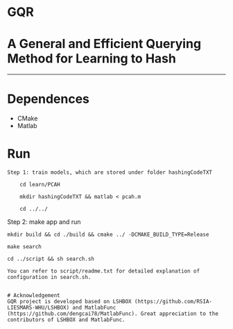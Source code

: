 GQR
==========
# A General and Efficient Querying Method for Learning to Hash
-----------------------------------------------------------------------------------------------------------------

# Dependences
- CMake
- Matlab

# Run
```
Step 1: train models, which are stored under folder hashingCodeTXT

    cd learn/PCAH

    mkdir hashingCodeTXT && matlab < pcah.m

    cd ../../
```
Step 2: make app and run 

    mkdir build && cd ./build && cmake ../ -DCMAKE_BUILD_TYPE=Release

    make search

    cd ../script && sh search.sh
```
You can refer to script/readme.txt for detailed explanation of configuration in search.sh.
  

# Acknowledgement
GQR project is developed based on LSHBOX (https://github.com/RSIA-LIESMARS-WHU/LSHBOX) and MatlabFunc (https://github.com/dengcai78/MatlabFunc). Great appreciation to the contributors of LSHBOX and MatlabFunc. 
